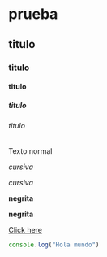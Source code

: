 # prueba
## titulo
### titulo
#### titulo
##### titulo
###### titulo

Texto normal

*cursiva*

_cursiva_

**negrita**

__negrita__

[Click here](http://github.com)

```javascript
console.log("Hola mundo")

```
